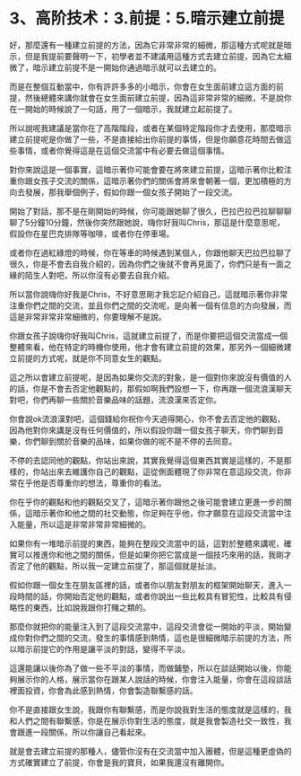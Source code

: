 # 3、高阶技术：3.前提：5.暗示建立前提

好，那麼還有一種建立前提的方法，因為它非常非常的細微，那這種方式呢就是暗示，但是我提前要聲明一下，初學者並不建議用這種方式去建立前提，因為它太細微了，暗示建立前提不是一開始你通過暗示就可以去建立的。

而是在整個互動當中，你有許許多多的小暗示，你會在女生面前建立這方面的前提，然後總體來講你就會在女生面前建立前提，因為這非常非常的細微，不是說你在一開始的時候說了一句話，用了一個暗示，我就建立起前提了。

所以說呢我建議是當你在了高階階段，或者在某個特定階段你才去使用，那麼暗示建立前提呢是你做了一些，不是直接給出你前提的事情，但是你願意花時間去做這些事情，或者你覺得這是在這個交流當中有必要去做這個事情。

對你來說這是一個事實，這暗示著你可能會要在將來建立前提，這暗示著你比較注重你跟女孩子交流的關係，這暗示著你們的關係會將來會朝著一個，更加積極的方向去發展，那我舉個例子，假如你跟一個女孩子開始了一段交流。

開始了對話，那不是在剛開始的時候，你可能跟她聊了很久，巴拉巴拉巴拉聊聊聊聊了5分鐘10分鐘，然後你突然跟她說，嗨你好我叫Chris，那這是什麼意思呢，假設你在星巴克排隊等咖啡，或者你在停車場。

或者你在過紅綠燈的時候，你在等車的時候遇到某個人，你跟他聊天巴拉巴拉聊了很久，你是不會去自我介紹的，因為你們之後就不會再見面了，你們只是有一面之緣的陌生人對吧，所以你沒有必要去自我介紹。

所以當你說嗨你好我是Chris，不好意思剛才我忘記介紹自己，這就暗示著你非常注重你們之間的交流，並且你們之間的交流呢，是向著一個有信息的方向發展，而這是非常非常非常細微的，你要理解不是說。

你跟女孩子說嗨你好我叫Chris，這就建立前提了，而是你要把這個交流當成一個整體來看，他在特定的時機你使用，他才會有建立前提的效果，那另外一個細微建立前提的方式呢，就是你不同意女生的觀點。

這之所以會建立前提呢，是因為如果你交流的對象，是一個對你來說沒有價值的人的話，你是不會去否定他觀點的，那假如啊我們設想一下，你再跟一個流浪漢聊天對吧，你們再聊一些關於音樂品味的話題，流浪漢來否定你。

你會說ok流浪漢對吧，這個錢給你祝你今天過得開心，你不會去否定他的觀點，因為他對你來講是沒有任何價值的，所以假設你跟一個女孩子聊天，你們聊到音樂，你們聊到關於音樂的品味，如果你做的呢不是不停的去同意。

不停的去認同他的觀點，你站出來說，其實我覺得這個東西其實是這樣的，不是那樣的，你站出來去維護你自己的觀點，這從側面體現了你非常在意這段交流，你非常在乎他是否尊重你的想法，尊重你的看法。

你在乎你的觀點和他的觀點交叉了，這暗示著你跟他之後可能會建立更進一步的關係，這暗示著你和他之間的社交動態，你足夠在乎他，你才願意在這段交流當中注入能量，所以這是非常非常非常細微的。

如果你有一堆暗示前提的東西，能夠在整段交流當中的話，這對於整體來講呢，確實可以推進你和他之間的關係，但是如果你把它當成是一個技巧來用的話，我剛才否定了他的觀點，所以我一定建立前提了，那這個就是扯淡。

假如你跟一個女生在朋友區裡的話，或者你以朋友對朋友的框架開始聊天，進入一段時間的話，你開始否定他的觀點，或者你說出一些比較具有冒犯性，比較具有侵略性的東西，比如說我跟你打賭之類的。

那麼你就把你的能量注入到了這段交流當中，這段交流會從一開始的平淡，開始變成你對你們之間的交流，發生的事情感到熱情，這也是很細微暗示前提的方法，所以暗示前提它的作用是讓平淡的對話，變得不平淡。

這還能讓以後你為了做一些不平淡的事情，而做鋪墊，所以在談話開始以後，你能夠展示你的人格，展示當你在跟某人說話的時候，你會注入能量，你會在這段談話裡面投資，你會為此感到熱情，你會製造聯繫感的話。

你不是直接跟女生說，我跟你有聯繫感，而是你說我對生活的態度就是這樣的，我和人們之間有聯繫感，你是在展示你對生活的態度，就是我會製造社交一致性，我會跟進一段關係，所以你讓自己看起來。

就是會去建立前提的那種人，儘管你沒有在交流當中加入團體，但是這種更虛偽的方式確實建立了前提，你會是我的寶貝，如果我還沒有離開你。

